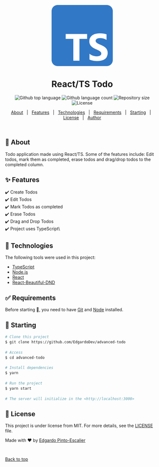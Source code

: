 <div align="center" id="top"> 
  <img src="https://raw.githubusercontent.com/EdgardoDev/MyFiles/3766fbd03501354bd36bf1a2b6ad6b6983d51778/Typescript.svg" alt="TS Logo" height="200" width="200"/>
</div>

<h1 align="center">React/TS Todo</h1>

<p align="center">
  <img alt="Github top language" src="https://img.shields.io/github/languages/top/EdgardoDev/advanced-todo?logo=react&logoColor=%23fff&style=for-the-badge&color=066da5">

  <img alt="Github language count" src="https://img.shields.io/github/languages/count/EdgardoDev/advanced-todo?logo=react&logoColor=%23fff&style=for-the-badge&color=066da5">

  <img alt="Repository size" src="https://img.shields.io/github/repo-size/EdgardoDev/advanced-todo?logo=github&logoColor=%23fff&style=for-the-badge&color=066da5">

  <img alt="License" src="https://img.shields.io/github/license/EdgardoDev/advanced-todo?logo=github&style=for-the-badge&color=066da5">

  <!-- <img alt="Github issues" src="https://img.shields.io/github/issues/{{YOUR_GITHUB_USERNAME}}/advanced-todo?color=56BEB8" /> -->

  <!-- <img alt="Github forks" src="https://img.shields.io/github/forks/{{YOUR_GITHUB_USERNAME}}/advanced-todo?color=56BEB8" /> -->

  <!-- <img alt="Github stars" src="https://img.shields.io/github/stars/{{YOUR_GITHUB_USERNAME}}/advanced-todo?color=56BEB8" /> -->
</p>


<p align="center">
  <a href="#dart-about">About</a> &#xa0; | &#xa0; 
  <a href="#sparkles-features">Features</a> &#xa0; | &#xa0;
  <a href="#rocket-technologies">Technologies</a> &#xa0; | &#xa0;
  <a href="#white_check_mark-requirements">Requirements</a> &#xa0; | &#xa0;
  <a href="#checkered_flag-starting">Starting</a> &#xa0; | &#xa0;
  <a href="#memo-license">License</a> &#xa0; | &#xa0;
  <a href="https://github.com/EdgardoDev" target="_blank">Author</a>
</p>

<br>

## :dart: About ##

Todo application made using React/TS. Some of the features include: Edit todos, mark them as completed, erase todos and drag/drop todos to the completed column.

## :sparkles: Features ##

:heavy_check_mark: Create Todos\
:heavy_check_mark: Edit Todos\
:heavy_check_mark: Mark Todos as completed\
:heavy_check_mark: Erase Todos\
:heavy_check_mark: Drag and Drop Todos\
:heavy_check_mark: Project uses TypeScript\

## :rocket: Technologies ##

The following tools were used in this project:

- [TypeScript](https://www.typescriptlang.org/)
- [Node.js](https://nodejs.org/en/)
- [React](https://pt-br.reactjs.org/)
- [React-Beautiful-DND](https://www.npmjs.com/package/react-beautiful-dnd)

## :white_check_mark: Requirements ##

Before starting :checkered_flag:, you need to have [Git](https://git-scm.com) and [Node](https://nodejs.org/en/) installed.

## :checkered_flag: Starting ##

```bash
# Clone this project
$ git clone https://github.com/EdgardoDev/advanced-todo

# Access
$ cd advanced-todo

# Install dependencies
$ yarn

# Run the project
$ yarn start

# The server will initialize in the <http://localhost:3000>
```

## :memo: License ##

This project is under license from MIT. For more details, see the [LICENSE](LICENSE.md) file.


Made with :heart: by <a href="https://github.com/EdgardoDev" target="_blank">Edgardo Pinto-Escalier</a>

&#xa0;

<a href="#top">Back to top</a>
